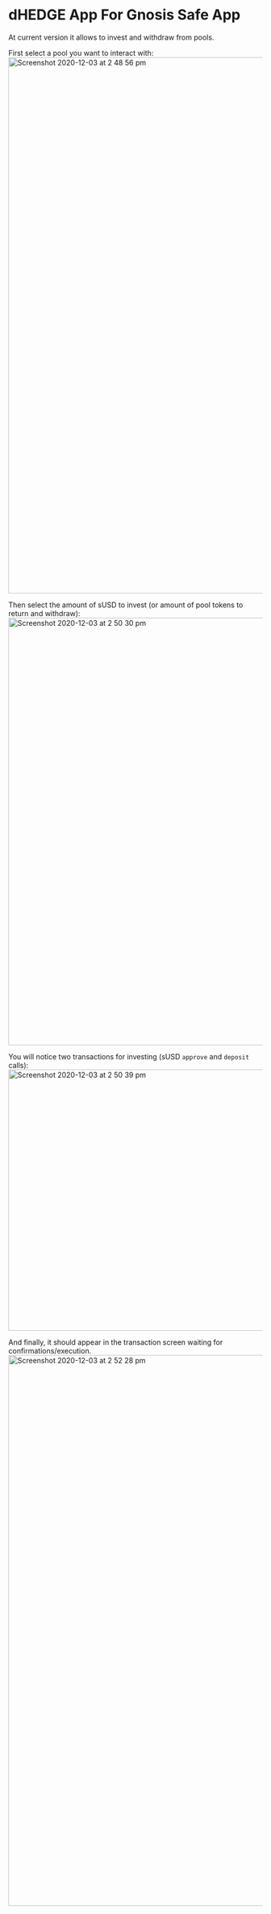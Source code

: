 # dHEDGE App For Gnosis Safe App

At current version it allows to invest and withdraw from pools.

First select a pool you want to interact with:
<img width="1061" alt="Screenshot 2020-12-03 at 2 48 56 pm" src="https://user-images.githubusercontent.com/246085/101434990-ad790d00-395f-11eb-8636-b44314667a9d.png">

Then select the amount of sUSD to invest (or amount of pool tokens to return and withdraw):
<img width="846" alt="Screenshot 2020-12-03 at 2 50 30 pm" src="https://user-images.githubusercontent.com/246085/101435008-b2d65780-395f-11eb-8336-c9b4a7275d48.png">

You will notice two transactions for investing (sUSD `approve` and `deposit` calls):
<img width="517" alt="Screenshot 2020-12-03 at 2 50 39 pm" src="https://user-images.githubusercontent.com/246085/101435005-b1a52a80-395f-11eb-8883-51fe6d79bfa4.png">

And finally, it should appear in the transaction screen waiting for confirmations/execution.
<img width="1090" alt="Screenshot 2020-12-03 at 2 52 28 pm" src="https://user-images.githubusercontent.com/246085/101435001-b10c9400-395f-11eb-91a3-51d9382c7000.png">

